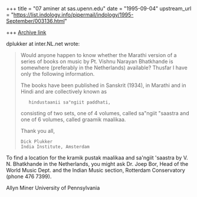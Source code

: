 +++
title = "07 aminer at sas.upenn.edu"
date = "1995-09-04"
upstream_url = "https://list.indology.info/pipermail/indology/1995-September/003136.html"

+++
[Archive link](https://list.indology.info/pipermail/indology/1995-September/003136.html)


dplukker at inter.NL.net wrote:
> 
> Would anyone happen to know whether the Marathi version of a series of
> books on music by Pt. Vishnu Narayan Bhatkhande is somewhere
> (preferably in the Netherlands) available? Thusfar I have only the
> following information.
> 
> The books have been published in Sanskrit (1934), in Marathi and in 
> Hindi and are collectively known as
>       
>        hindustaanii sa"ngiit paddhati,
> 
> consisting of two sets, one of 4 volumes, called 
>        sa"ngiit "saastra   and one of 6 volumes, called
>        graamik maalikaa.
> 
> Thank you all,
> 
> 
> 
> 
> 
>     Dick Plukker
>     India Institute, Amsterdam
> 
To find a location for the kramik pustak maalikaa and sa'ngiit 
'saastra by V. N. Bhatkhande in the Netherlands, you might ask Dr. 
Joep Bor, Head of the World Music Dept. and the Indian Music 
section, Rotterdam Conservatory (phone 476 7399).

Allyn Miner
University of Pennsylvania






